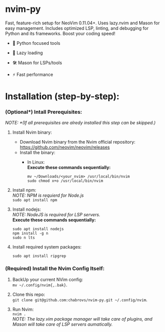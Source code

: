 # nvim-py
Fast, feature-rich setup for NeoVim 0.11.04+. Uses lazy.nvim and Mason for easy management. Includes optimized LSP, linting, and debugging for Python and its frameworks. Boost your coding speed!
- 🐍 Python focused tools

- 🚀 Lazy loading

- 🛠️ Mason for LSPs/tools

- ⚡ Fast performance

# Installation (step-by-step):

### (Optional*) Intall Prerequisites:
_NOTE: *(If all prerequisites are alredy installed this step can be skipped.)_

1. Install Nvim binary:
    - Download Nvim binary from the Nvim official repository: https://github.com/neovim/neovim/releases
    - Install the binary:
        - In Linux:  
           __Execute these commands sequentially:__   
 
           ```
           mv ~/Downloads/<your_nvim> /usr/local/bin/nvim
           sudo chmod x+o /usr/local/bin/nvim
           ```
2. Install npm:  
_NOTE: NPM is requierd for Node.js_  
```sudo apt install npm```

4. Install nodejs:  
_NOTE: NodeJS is required for LSP servers._  
__Execute these commands sequentially:__  
    ```
    sudo apt install nodejs
    npm install -g n
    sudo n lts
    ```

6. Install required system packages:  
   ```
   sudo apt install ripgrep
   ```

### (Required) Install the Nvim Config Itself:  
1. BackUp your current NVim config:  
```mv ~/.config/nvim{,.bak}```.

2. Clone this repo:  
```git clone git@github.com:chabrovs/nvim-py.git ~/.config/nvim```.

3. Run Nvim:  
```nvim .```   
_NOTE: The lazy.vim package manager will take care of plugins, and Mason will take care of LSP servers aumatically._
